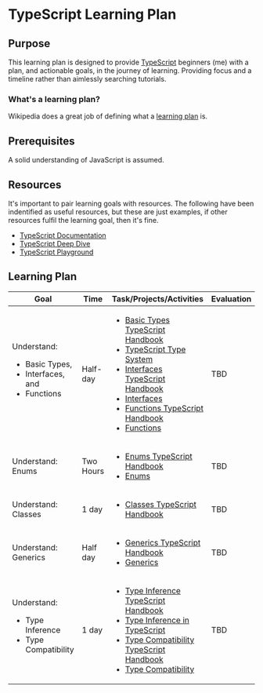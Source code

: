 # TypeScript Learning Plan

## Purpose

This learning plan is designed to provide [TypeScript](https://www.typescriptlang.org/) beginners (me) with a plan, and actionable goals, in the journey of learning. Providing focus and a timeline rather than aimlessly searching tutorials.

### What's a learning plan?

Wikipedia does a great job of defining what a [learning plan](https://en.wikipedia.org/wiki/Learning_plan) is.

## Prerequisites

A solid understanding of JavaScript is assumed.

## Resources

It's important to pair learning goals with resources. The following have been indentified as useful resources, but these are just examples, if other resources fulfil the learning goal, then it's fine.

- [TypeScript Documentation](https://www.typescriptlang.org/docs/home.html)
- [TypeScript Deep Dive](https://basarat.gitbooks.io/typescript/)
- [TypeScript Playground](https://www.typescriptlang.org/play/index.html)

## Learning Plan

<table>
	<thead>
		<tr>
			<th>Goal</th>
			<th>Time</th>
			<th>Task/Projects/Activities</th>
			<th>Evaluation</th>
		</tr>
	</thead>
	<tbody>
		<tr>
			<td>Understand:
				<ul>
					<li>Basic Types,</li>
					<li>Interfaces, and</li>
					<li>Functions</li>
				</ul>
			</td>
			<td>Half-day</td>
			<td>
				<ul>
					<li>
						<a href="https://www.typescriptlang.org/docs/handbook/basic-types.html">Basic Types TypeScript Handbook</a>
					</li>
					<li>
						<a href="https://basarat.gitbooks.io/typescript/docs/types/type-system.html">TypeScript Type System</a>
					</li>
					<li>
						<a href="https://www.typescriptlang.org/docs/handbook/interfaces.html">Interfaces TypeScript Handbook</a>
					</li>
					<li>
						<a href="https://basarat.gitbooks.io/typescript/docs/types/interfaces.html">Interfaces</a>
					</li>
					<li>
						<a href="https://www.typescriptlang.org/docs/handbook/functions.html">Functions TypeScript Handbook</a>
					</li>
					<li>
						<a href="https://basarat.gitbooks.io/typescript/docs/types/functions.html">Functions</a>
					</li>
				</ul>
			</td>
			<td>TBD</td>
		</tr>
		<tr>
			<td>Understand: Enums</td>
			<td>Two Hours</td>
			<td>
				<ul>
					<li><a href="https://www.typescriptlang.org/docs/handbook/enums.html">Enums TypeScript Handbook</a></li>
					<li><a href="https://basarat.gitbooks.io/typescript/docs/enums.html">Enums</a></li>
				</ul>
			</td>
			<td>TBD</td>
		</tr>
		<tr>
			<td>Understand: Classes</td>
			<td>1 day</td>
			<td>
				<ul>
					<li><a href="https://www.typescriptlang.org/docs/handbook/classes.html">Classes TypeScript Handbook</a></li>
				</ul>
			</td>
			<td>TBD</td>
		</tr>
		<tr>
			<td>Understand: Generics</td>
			<td>Half day</td>
			<td>
				<ul>
					<li><a href="https://www.typescriptlang.org/docs/handbook/generics.html">Generics TypeScript Handbook</a></li>
					<li><a href="https://basarat.gitbooks.io/typescript/docs/types/generics.html">Generics</a></li>
				</ul>
			</td>
			<td>TBD</td>
		</tr>
		<tr>
			<td>Understand:
				<ul>
					<li>Type Inference</li>
					<li>Type Compatibility</li>
				</ul>
			</td>
			<td>1 day</td>
			<td>
				<ul>
					<li><a href="https://www.typescriptlang.org/docs/handbook/type-inference.html">Type Inference TypeScript Handbook</a></li>
					<li><a href="https://basarat.gitbooks.io/typescript/docs/types/type-inference.html">Type Inference in TypeScript</a></li>
					<li><a href="https://www.typescriptlang.org/docs/handbook/type-compatibility.html">Type Compatibility TypeScript Handbook</a></li>
					<li><a href="https://basarat.gitbooks.io/typescript/docs/types/type-compatibility.html">Type Compatibility</a></li>
				</ul>
			</td>
			<td>TBD</td>
		</tr>
	</tbody>
</table>

